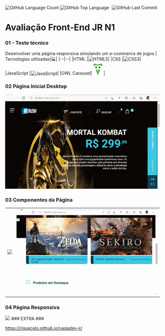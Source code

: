 <img alt="GitHub Language Count" src="https://img.shields.io/github/languages/count/Riquecelo/vagadev-jr" /> <img alt="GitHub Top Language" src="https://img.shields.io/github/languages/top/Riquecelo/vagadev-jr" /> <img alt="" src="https://img.shields.io/github/repo-size/Riquecelo/vagadev-jr" /> <img alt="GitHub Last Commit" src="https://img.shields.io/github/last-commit/Riquecelo/vagadev-jr" />
# Avaliação Front-End JR N1 #

### 01 - Teste técnico ###
Desenvolver uma página responsiva simulando um e-commerce de jogos 
| Tecnologias utilizadas|:computer:|
|--|--|
|HTML |![HTML5](https://img.shields.io/badge/html5-%23E34F26.svg?style=for-the-badge&logo=html5&logoColor=white)|
|CSS |![CSS3](https://img.shields.io/badge/css3-%231572B6.svg?style=for-the-badge&logo=css3&logoColor=white)|
|JavaScript |![JavaScript](https://img.shields.io/badge/javascript-%23323330.svg?style=for-the-badge&logo=javascript&logoColor=%23F7DF1E)|
|OWL Carousel| <img src="https://github.com/OwlCarousel2/OwlCarousel2/blob/develop/docs/assets/img/owl-logo.png" width='30'> |

### 02 Página Inicial Desktop ###
![](https://github.com/Riquecelo/vagadev-jr/blob/main/gifs/primeiro.gif)

### 03 Componentes da Página  ###
|||
|--|--|
| <img src="https://github.com/Riquecelo/vagadev-jr/blob/main/gifs/segundo.gif" width='500'>  | <img src="https://github.com/Riquecelo/vagadev-jr/blob/main/gifs/terceiro.gif" width='500'> |

### 04 Página Responsiva ###
 <img src="https://github.com/Riquecelo/vagadev-jr/blob/main/gifs/quarto.gif" width='500'> 
### EXTRA ###

https://riquecelo.github.io/vagadev-jr/

